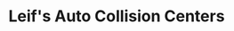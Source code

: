 ---
title: "Leif's Auto Collision Centers"
url: /milwaukie/leifs-auto-collision-centers/
shop: Autowerkstatt
---